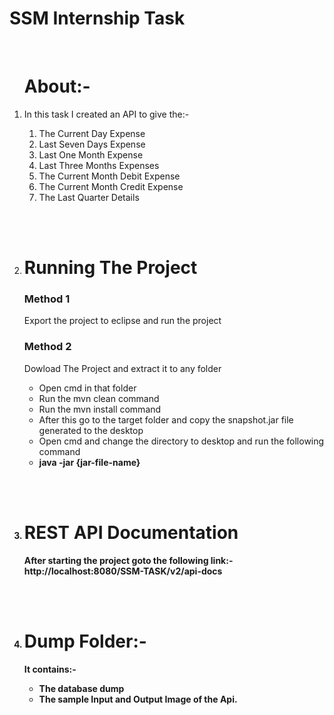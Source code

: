 <h1> SSM Internship Task </h1>
<br/>
<ol> <h1>About:-</h1>
 <li>   
<p> In this task I created an API to give the:-
    <ol>
      <li> The Current Day Expense</li>
      <li> Last Seven Days Expense</li>
      <li> Last One Month Expense</li>
      <li> Last Three Months Expenses</li>
      <li> The Current Month Debit Expense</li>
      <li> The Current Month Credit Expense</li>
      <li> The Last Quarter Details</li>
     </ol>
</p>
</li>
<br/><br/>
<li>
<h1> Running The Project</h1>
<h3> Method 1</h3>
  <p> Export the project to eclipse and run the project </p>
<h3> Method 2</h3>
  <p> Dowload The Project and extract it to any folder
    <ul>
      <li>Open cmd in that folder</li>
      <li>Run the mvn clean command</li>
      <li>Run the mvn install command</li>
      <li>After this go to the target folder and copy the snapshot.jar file generated to the desktop</li>
      <li>Open cmd and change the directory to desktop and run the following command</li>
      <li><b> java -jar {jar-file-name} </li>
     </ul>
    <p>
        </li>
      <br/><br/>
  <li>
 <h1> REST API Documentation </h1>
        <p> After starting the project goto the following link:- <br/>
          <b> http://localhost:8080/SSM-TASK/v2/api-docs </b>
          </p>
    </li>
    <br/><br/>
   <li>
  <h1> Dump Folder:- </h1>
    <p> It contains:- </p>
    <ul>
        <li> The database dump </li>
        <li> The sample Input and Output Image of the Api. </li>
    </ul>
    </li>
    </ol>
        
  
